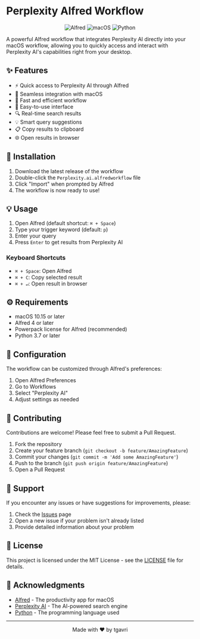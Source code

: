 # Perplexity Alfred Workflow

<div align="center">
  <img src="https://img.shields.io/badge/Alfred-5C5C5C?style=for-the-badge&logo=alfred&logoColor=white" alt="Alfred" />
  <img src="https://img.shields.io/badge/macOS-000000?style=for-the-badge&logo=apple&logoColor=white" alt="macOS" />
  <img src="https://img.shields.io/badge/Python-3776AB?style=for-the-badge&logo=python&logoColor=white" alt="Python" />
</div>

A powerful Alfred workflow that integrates Perplexity AI directly into your macOS workflow, allowing you to quickly access and interact with Perplexity AI's capabilities right from your desktop.

## ✨ Features

- ⚡ Quick access to Perplexity AI through Alfred
- 🔄 Seamless integration with macOS
- 🚀 Fast and efficient workflow
- 🎯 Easy-to-use interface
- 🔍 Real-time search results
- 💡 Smart query suggestions
- 📋 Copy results to clipboard
- 🌐 Open results in browser

## 🚀 Installation

1. Download the latest release of the workflow
2. Double-click the `Perplexity.ai.alfredworkflow` file
3. Click "Import" when prompted by Alfred
4. The workflow is now ready to use!

## 💡 Usage

1. Open Alfred (default shortcut: `⌘ + Space`)
2. Type your trigger keyword (default: `p`)
3. Enter your query
4. Press `Enter` to get results from Perplexity AI

### Keyboard Shortcuts
- `⌘ + Space`: Open Alfred
- `⌘ + C`: Copy selected result
- `⌘ + ↵`: Open result in browser

## ⚙️ Requirements

- macOS 10.15 or later
- Alfred 4 or later
- Powerpack license for Alfred (recommended)
- Python 3.7 or later

## 🔧 Configuration

The workflow can be customized through Alfred's preferences:
1. Open Alfred Preferences
2. Go to Workflows
3. Select "Perplexity AI"
4. Adjust settings as needed

## 🤝 Contributing

Contributions are welcome! Please feel free to submit a Pull Request.

1. Fork the repository
2. Create your feature branch (`git checkout -b feature/AmazingFeature`)
3. Commit your changes (`git commit -m 'Add some AmazingFeature'`)
4. Push to the branch (`git push origin feature/AmazingFeature`)
5. Open a Pull Request

## 🐛 Support

If you encounter any issues or have suggestions for improvements, please:
1. Check the [Issues](https://github.com/tgavri/perplexity-alfred-workflow/issues) page
2. Open a new issue if your problem isn't already listed
3. Provide detailed information about your problem

## 📄 License

This project is licensed under the MIT License - see the [LICENSE](LICENSE) file for details.

## 🙏 Acknowledgments

- [Alfred](https://www.alfredapp.com/) - The productivity app for macOS
- [Perplexity AI](https://www.perplexity.ai/) - The AI-powered search engine
- [Python](https://www.python.org/) - The programming language used


---
<div align="center">
  Made with ❤️ by tgavri
</div> 
